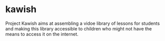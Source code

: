 # kawish
Project Kawish aims at assembling a vidoe library of lessons for students and making this library accessible to children who might not have the means to access it on the internet.

